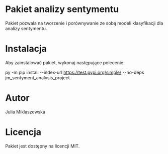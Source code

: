 # Pakiet analizy sentymentu
Pakiet pozwala na tworzenie i porównywanie ze sobą modeli klasyfikacji dla analizy sentymentu.


# Instalacja
Aby zainstalować pakiet, wykonaj następujące polecenie:

py -m pip install --index-url https://test.pypi.org/simple/ --no-deps jm_sentyment_analysis_project


# Autor
Julia Miklaszewska

# Licencja
Pakiet jest dostępny na licencji MIT. 


